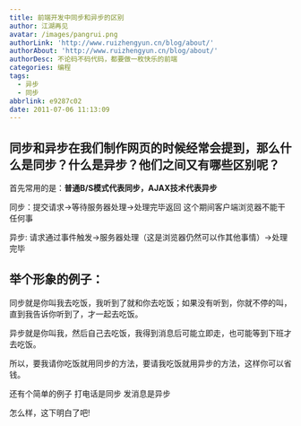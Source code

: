 ```yaml
---
title: 前端开发中同步和异步的区别
author: 江湖再见
avatar: /images/pangrui.png
authorLink: 'http://www.ruizhengyun.cn/blog/about/'
authorAbout: 'http://www.ruizhengyun.cn/blog/about/'
authorDesc: 不论码不码代码，都要做一枚快乐的前端
categories: 编程
tags:
  - 异步
  - 同步
abbrlink: e9287c02
date: 2011-07-06 11:13:09
---
```

## 同步和异步在我们制作网页的时候经常会提到，那么什么是同步？什么是异步？他们之间又有哪些区别呢？

首先常用的是：**普通B/S模式代表同步，AJAX技术代表异步**

同步：提交请求->等待服务器处理->处理完毕返回 这个期间客户端浏览器不能干任何事

异步: 请求通过事件触发->服务器处理（这是浏览器仍然可以作其他事情）->处理完毕
<!--more-->


## 举个形象的例子：

同步就是你叫我去吃饭，我听到了就和你去吃饭；如果没有听到，你就不停的叫，直到我告诉你听到了，才一起去吃饭。

异步就是你叫我，然后自己去吃饭，我得到消息后可能立即走，也可能等到下班才去吃饭。

所以，要我请你吃饭就用同步的方法，要请我吃饭就用异步的方法，这样你可以省钱。

还有个简单的例子 打电话是同步 发消息是异步

怎么样，这下明白了吧! 
